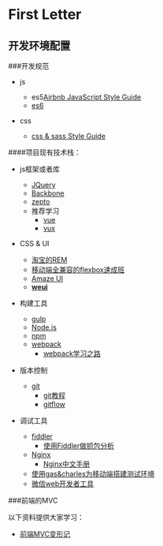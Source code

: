 # First Letter

## 开发环境配置


###开发规范



*	js
	*	es5[Airbnb JavaScript Style Guide](https://github.com/airbnb/javascript/tree/es5-deprecated/es5)	
	*	[es6](https://github.com/airbnb/javascript)

*	css
	*	[css & sass Style Guide](https://github.com/airbnb/css)

####项目现有技术栈：
*	js框架或者库
	*	[JQuery](http://www.css88.com/jqapi-1.9/)
	*	[Backbone](http://www.css88.com/doc/backbone/)
	*	[zepto](http://www.css88.com/doc/zeptojs_api/)
	*	推荐学习
		*	[vue](http://cn.vuejs.org/)
		*	[vux](https://github.com/airyland/vux)

*	CSS & UI
	*	[淘宝的REM](https://github.com/amfe/lib-flexible)
	*	[移动端全兼容的flexbox速成班](https://isux.tencent.com/flexbox.html)
	*	[Amaze UI](http://amazeui.org/)
	*	**[weui](https://github.com/weui/weui)**

*	构建工具
	*	[gulp](http://www.gulpjs.com.cn/)
	*	[Node.js](http://www.runoob.com/nodejs/nodejs-tutorial.html)
	*	[npm](https://docs.npmjs.com/)
	*	[webpack](http://webpack.github.io/)
		*	[webpack学习之路](https://github.com/wangning0/Autumn_Ning_Blog/blob/master/blogs/3-12/webpack.md)




*	版本控制
	*	[git](https://git-scm.com/download)
		*	[git教程](http://www.liaoxuefeng.com/wiki/0013739516305929606dd18361248578c67b8067c8c017b000/)
		*	[gitflow](http://nvie.com/posts/a-successful-git-branching-model/)
*	调试工具
	*	[fiddler](http://www.telerik.com/fiddler)
		*	[使用Fiddler做抓包分析](http://blog.csdn.net/ohmygirl/article/details/17849983)
	*	[Nginx](http://nginx.org/en/download.html)
		*	[Nginx中文手册](http://www.nginx.cn/nginx-how-to)
	*	[使用gas&charles为移动端搭建测试环境](http://www.yuanxj.net/2015/07/mobile/)
	*	[微信web开发者工具](https://mp.weixin.qq.com/wiki/10/e5f772f4521da17fa0d7304f68b97d7e.html)



###前端的MVC

以下资料提供大家学习：

*	[前端MVC变形记](http://efe.baidu.com/blog/mvc-deformation/)

